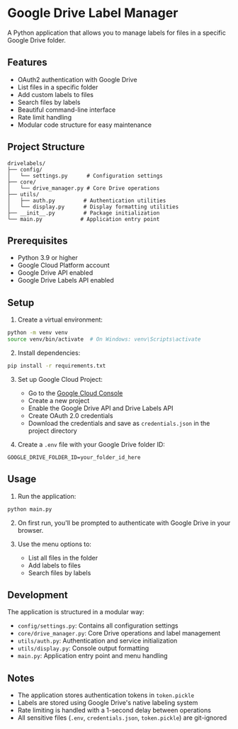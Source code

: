 # Google Drive Label Manager

A Python application that allows you to manage labels for files in a specific Google Drive folder.

## Features

- OAuth2 authentication with Google Drive
- List files in a specific folder
- Add custom labels to files
- Search files by labels
- Beautiful command-line interface
- Rate limit handling
- Modular code structure for easy maintenance

## Project Structure

```
drivelabels/
├── config/
│   └── settings.py      # Configuration settings
├── core/
│   └── drive_manager.py # Core Drive operations
├── utils/
│   ├── auth.py         # Authentication utilities
│   └── display.py      # Display formatting utilities
├── __init__.py         # Package initialization
└── main.py            # Application entry point
```

## Prerequisites

- Python 3.9 or higher
- Google Cloud Platform account
- Google Drive API enabled
- Google Drive Labels API enabled

## Setup

1. Create a virtual environment:

```bash
python -m venv venv
source venv/bin/activate  # On Windows: venv\Scripts\activate
```

2. Install dependencies:

```bash
pip install -r requirements.txt
```

3. Set up Google Cloud Project:

   - Go to the [Google Cloud Console](https://console.cloud.google.com)
   - Create a new project
   - Enable the Google Drive API and Drive Labels API
   - Create OAuth 2.0 credentials
   - Download the credentials and save as `credentials.json` in the project directory

4. Create a `.env` file with your Google Drive folder ID:

```
GOOGLE_DRIVE_FOLDER_ID=your_folder_id_here
```

## Usage

1. Run the application:

```bash
python main.py
```

2. On first run, you'll be prompted to authenticate with Google Drive in your browser.

3. Use the menu options to:
   - List all files in the folder
   - Add labels to files
   - Search files by labels

## Development

The application is structured in a modular way:

- `config/settings.py`: Contains all configuration settings
- `core/drive_manager.py`: Core Drive operations and label management
- `utils/auth.py`: Authentication and service initialization
- `utils/display.py`: Console output formatting
- `main.py`: Application entry point and menu handling

## Notes

- The application stores authentication tokens in `token.pickle`
- Labels are stored using Google Drive's native labeling system
- Rate limiting is handled with a 1-second delay between operations
- All sensitive files (`.env`, `credentials.json`, `token.pickle`) are git-ignored
